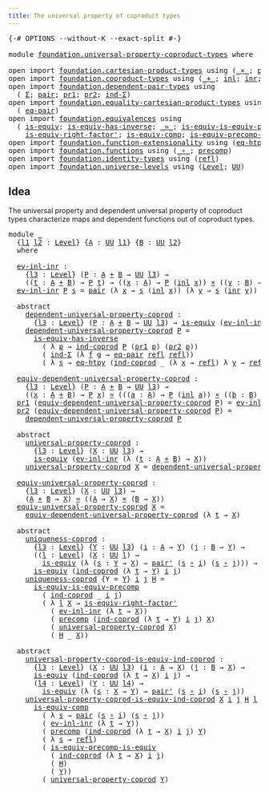 ```yaml
---
title: The universal property of coproduct types
---
```


<pre class="Agda"><a id="67" class="Symbol">{-#</a> <a id="71" class="Keyword">OPTIONS</a> <a id="79" class="Pragma">--without-K</a> <a id="91" class="Pragma">--exact-split</a> <a id="105" class="Symbol">#-}</a>

<a id="110" class="Keyword">module</a> <a id="117" href="foundation.universal-property-coproduct-types.html" class="Module">foundation.universal-property-coproduct-types</a> <a id="163" class="Keyword">where</a>

<a id="170" class="Keyword">open</a> <a id="175" class="Keyword">import</a> <a id="182" href="foundation.cartesian-product-types.html" class="Module">foundation.cartesian-product-types</a> <a id="217" class="Keyword">using</a> <a id="223" class="Symbol">(</a><a id="224" href="foundation-core.cartesian-product-types.html#590" class="Function Operator">_×_</a><a id="227" class="Symbol">;</a> <a id="229" href="foundation-core.cartesian-product-types.html#507" class="Function">pair&#39;</a><a id="234" class="Symbol">)</a>
<a id="236" class="Keyword">open</a> <a id="241" class="Keyword">import</a> <a id="248" href="foundation.coproduct-types.html" class="Module">foundation.coproduct-types</a> <a id="275" class="Keyword">using</a> <a id="281" class="Symbol">(</a><a id="282" href="foundation.coproduct-types.html#1182" class="Datatype Operator">_+_</a><a id="285" class="Symbol">;</a> <a id="287" href="foundation.coproduct-types.html#1250" class="InductiveConstructor">inl</a><a id="290" class="Symbol">;</a> <a id="292" href="foundation.coproduct-types.html#1268" class="InductiveConstructor">inr</a><a id="295" class="Symbol">;</a> <a id="297" href="foundation.coproduct-types.html#1287" class="Function">ind-coprod</a><a id="307" class="Symbol">)</a>
<a id="309" class="Keyword">open</a> <a id="314" class="Keyword">import</a> <a id="321" href="foundation.dependent-pair-types.html" class="Module">foundation.dependent-pair-types</a> <a id="353" class="Keyword">using</a>
  <a id="361" class="Symbol">(</a> <a id="363" href="foundation-core.dependent-pair-types.html#515" class="Record">Σ</a><a id="364" class="Symbol">;</a> <a id="366" href="foundation-core.dependent-pair-types.html#588" class="InductiveConstructor">pair</a><a id="370" class="Symbol">;</a> <a id="372" href="foundation-core.dependent-pair-types.html#605" class="Field">pr1</a><a id="375" class="Symbol">;</a> <a id="377" href="foundation-core.dependent-pair-types.html#617" class="Field">pr2</a><a id="380" class="Symbol">;</a> <a id="382" href="foundation-core.dependent-pair-types.html#743" class="Function">ind-Σ</a><a id="387" class="Symbol">)</a>
<a id="389" class="Keyword">open</a> <a id="394" class="Keyword">import</a> <a id="401" href="foundation.equality-cartesian-product-types.html" class="Module">foundation.equality-cartesian-product-types</a> <a id="445" class="Keyword">using</a>
  <a id="453" class="Symbol">(</a> <a id="455" href="foundation.equality-cartesian-product-types.html#1270" class="Function">eq-pair</a><a id="462" class="Symbol">)</a>
<a id="464" class="Keyword">open</a> <a id="469" class="Keyword">import</a> <a id="476" href="foundation.equivalences.html" class="Module">foundation.equivalences</a> <a id="500" class="Keyword">using</a>
  <a id="508" class="Symbol">(</a> <a id="510" href="foundation-core.equivalences.html#1556" class="Function">is-equiv</a><a id="518" class="Symbol">;</a> <a id="520" href="foundation-core.equivalences.html#3013" class="Function">is-equiv-has-inverse</a><a id="540" class="Symbol">;</a> <a id="542" href="foundation-core.equivalences.html#1621" class="Function Operator">_≃_</a><a id="545" class="Symbol">;</a> <a id="547" href="foundation.equivalences.html#9502" class="Function">is-equiv-is-equiv-precomp</a><a id="572" class="Symbol">;</a>
    <a id="578" href="foundation-core.equivalences.html#9648" class="Function">is-equiv-right-factor&#39;</a><a id="600" class="Symbol">;</a> <a id="602" href="foundation-core.equivalences.html#7197" class="Function">is-equiv-comp</a><a id="615" class="Symbol">;</a> <a id="617" href="foundation.equivalences.html#7800" class="Function">is-equiv-precomp-is-equiv</a><a id="642" class="Symbol">)</a>
<a id="644" class="Keyword">open</a> <a id="649" class="Keyword">import</a> <a id="656" href="foundation.function-extensionality.html" class="Module">foundation.function-extensionality</a> <a id="691" class="Keyword">using</a> <a id="697" class="Symbol">(</a><a id="698" href="foundation-core.function-extensionality.html#1463" class="Function">eq-htpy</a><a id="705" class="Symbol">)</a>
<a id="707" class="Keyword">open</a> <a id="712" class="Keyword">import</a> <a id="719" href="foundation.functions.html" class="Module">foundation.functions</a> <a id="740" class="Keyword">using</a> <a id="746" class="Symbol">(</a><a id="747" href="foundation-core.functions.html#420" class="Function Operator">_∘_</a><a id="750" class="Symbol">;</a> <a id="752" href="foundation-core.functions.html#938" class="Function">precomp</a><a id="759" class="Symbol">)</a>
<a id="761" class="Keyword">open</a> <a id="766" class="Keyword">import</a> <a id="773" href="foundation.identity-types.html" class="Module">foundation.identity-types</a> <a id="799" class="Keyword">using</a> <a id="805" class="Symbol">(</a><a id="806" href="foundation-core.identity-types.html#1820" class="InductiveConstructor">refl</a><a id="810" class="Symbol">)</a>
<a id="812" class="Keyword">open</a> <a id="817" class="Keyword">import</a> <a id="824" href="foundation.universe-levels.html" class="Module">foundation.universe-levels</a> <a id="851" class="Keyword">using</a> <a id="857" class="Symbol">(</a><a id="858" href="Agda.Primitive.html#597" class="Postulate">Level</a><a id="863" class="Symbol">;</a> <a id="865" href="foundation-core.universe-levels.html#235" class="Primitive">UU</a><a id="867" class="Symbol">)</a>
</pre>
## Idea

The universal property and dependent universal property of coproduct types characterize maps and dependent functions out of coproduct types.

<pre class="Agda"><a id="1033" class="Keyword">module</a> <a id="1040" href="foundation.universal-property-coproduct-types.html#1040" class="Module">_</a>
  <a id="1044" class="Symbol">{</a><a id="1045" href="foundation.universal-property-coproduct-types.html#1045" class="Bound">l1</a> <a id="1048" href="foundation.universal-property-coproduct-types.html#1048" class="Bound">l2</a> <a id="1051" class="Symbol">:</a> <a id="1053" href="Agda.Primitive.html#597" class="Postulate">Level</a><a id="1058" class="Symbol">}</a> <a id="1060" class="Symbol">{</a><a id="1061" href="foundation.universal-property-coproduct-types.html#1061" class="Bound">A</a> <a id="1063" class="Symbol">:</a> <a id="1065" href="foundation-core.universe-levels.html#235" class="Primitive">UU</a> <a id="1068" href="foundation.universal-property-coproduct-types.html#1045" class="Bound">l1</a><a id="1070" class="Symbol">}</a> <a id="1072" class="Symbol">{</a><a id="1073" href="foundation.universal-property-coproduct-types.html#1073" class="Bound">B</a> <a id="1075" class="Symbol">:</a> <a id="1077" href="foundation-core.universe-levels.html#235" class="Primitive">UU</a> <a id="1080" href="foundation.universal-property-coproduct-types.html#1048" class="Bound">l2</a><a id="1082" class="Symbol">}</a>
  <a id="1086" class="Keyword">where</a>

  <a id="1095" href="foundation.universal-property-coproduct-types.html#1095" class="Function">ev-inl-inr</a> <a id="1106" class="Symbol">:</a>
    <a id="1112" class="Symbol">{</a><a id="1113" href="foundation.universal-property-coproduct-types.html#1113" class="Bound">l3</a> <a id="1116" class="Symbol">:</a> <a id="1118" href="Agda.Primitive.html#597" class="Postulate">Level</a><a id="1123" class="Symbol">}</a> <a id="1125" class="Symbol">(</a><a id="1126" href="foundation.universal-property-coproduct-types.html#1126" class="Bound">P</a> <a id="1128" class="Symbol">:</a> <a id="1130" href="foundation.universal-property-coproduct-types.html#1061" class="Bound">A</a> <a id="1132" href="foundation.coproduct-types.html#1182" class="Datatype Operator">+</a> <a id="1134" href="foundation.universal-property-coproduct-types.html#1073" class="Bound">B</a> <a id="1136" class="Symbol">→</a> <a id="1138" href="foundation-core.universe-levels.html#235" class="Primitive">UU</a> <a id="1141" href="foundation.universal-property-coproduct-types.html#1113" class="Bound">l3</a><a id="1143" class="Symbol">)</a> <a id="1145" class="Symbol">→</a>
    <a id="1151" class="Symbol">((</a><a id="1153" href="foundation.universal-property-coproduct-types.html#1153" class="Bound">t</a> <a id="1155" class="Symbol">:</a> <a id="1157" href="foundation.universal-property-coproduct-types.html#1061" class="Bound">A</a> <a id="1159" href="foundation.coproduct-types.html#1182" class="Datatype Operator">+</a> <a id="1161" href="foundation.universal-property-coproduct-types.html#1073" class="Bound">B</a><a id="1162" class="Symbol">)</a> <a id="1164" class="Symbol">→</a> <a id="1166" href="foundation.universal-property-coproduct-types.html#1126" class="Bound">P</a> <a id="1168" href="foundation.universal-property-coproduct-types.html#1153" class="Bound">t</a><a id="1169" class="Symbol">)</a> <a id="1171" class="Symbol">→</a> <a id="1173" class="Symbol">((</a><a id="1175" href="foundation.universal-property-coproduct-types.html#1175" class="Bound">x</a> <a id="1177" class="Symbol">:</a> <a id="1179" href="foundation.universal-property-coproduct-types.html#1061" class="Bound">A</a><a id="1180" class="Symbol">)</a> <a id="1182" class="Symbol">→</a> <a id="1184" href="foundation.universal-property-coproduct-types.html#1126" class="Bound">P</a> <a id="1186" class="Symbol">(</a><a id="1187" href="foundation.coproduct-types.html#1250" class="InductiveConstructor">inl</a> <a id="1191" href="foundation.universal-property-coproduct-types.html#1175" class="Bound">x</a><a id="1192" class="Symbol">))</a> <a id="1195" href="foundation-core.cartesian-product-types.html#590" class="Function Operator">×</a> <a id="1197" class="Symbol">((</a><a id="1199" href="foundation.universal-property-coproduct-types.html#1199" class="Bound">y</a> <a id="1201" class="Symbol">:</a> <a id="1203" href="foundation.universal-property-coproduct-types.html#1073" class="Bound">B</a><a id="1204" class="Symbol">)</a> <a id="1206" class="Symbol">→</a> <a id="1208" href="foundation.universal-property-coproduct-types.html#1126" class="Bound">P</a> <a id="1210" class="Symbol">(</a><a id="1211" href="foundation.coproduct-types.html#1268" class="InductiveConstructor">inr</a> <a id="1215" href="foundation.universal-property-coproduct-types.html#1199" class="Bound">y</a><a id="1216" class="Symbol">))</a>
  <a id="1221" href="foundation.universal-property-coproduct-types.html#1095" class="Function">ev-inl-inr</a> <a id="1232" href="foundation.universal-property-coproduct-types.html#1232" class="Bound">P</a> <a id="1234" href="foundation.universal-property-coproduct-types.html#1234" class="Bound">s</a> <a id="1236" class="Symbol">=</a> <a id="1238" href="foundation-core.dependent-pair-types.html#588" class="InductiveConstructor">pair</a> <a id="1243" class="Symbol">(λ</a> <a id="1246" href="foundation.universal-property-coproduct-types.html#1246" class="Bound">x</a> <a id="1248" class="Symbol">→</a> <a id="1250" href="foundation.universal-property-coproduct-types.html#1234" class="Bound">s</a> <a id="1252" class="Symbol">(</a><a id="1253" href="foundation.coproduct-types.html#1250" class="InductiveConstructor">inl</a> <a id="1257" href="foundation.universal-property-coproduct-types.html#1246" class="Bound">x</a><a id="1258" class="Symbol">))</a> <a id="1261" class="Symbol">(λ</a> <a id="1264" href="foundation.universal-property-coproduct-types.html#1264" class="Bound">y</a> <a id="1266" class="Symbol">→</a> <a id="1268" href="foundation.universal-property-coproduct-types.html#1234" class="Bound">s</a> <a id="1270" class="Symbol">(</a><a id="1271" href="foundation.coproduct-types.html#1268" class="InductiveConstructor">inr</a> <a id="1275" href="foundation.universal-property-coproduct-types.html#1264" class="Bound">y</a><a id="1276" class="Symbol">))</a>

  <a id="1282" class="Keyword">abstract</a>
    <a id="1295" href="foundation.universal-property-coproduct-types.html#1295" class="Function">dependent-universal-property-coprod</a> <a id="1331" class="Symbol">:</a>
      <a id="1339" class="Symbol">{</a><a id="1340" href="foundation.universal-property-coproduct-types.html#1340" class="Bound">l3</a> <a id="1343" class="Symbol">:</a> <a id="1345" href="Agda.Primitive.html#597" class="Postulate">Level</a><a id="1350" class="Symbol">}</a> <a id="1352" class="Symbol">(</a><a id="1353" href="foundation.universal-property-coproduct-types.html#1353" class="Bound">P</a> <a id="1355" class="Symbol">:</a> <a id="1357" href="foundation.universal-property-coproduct-types.html#1061" class="Bound">A</a> <a id="1359" href="foundation.coproduct-types.html#1182" class="Datatype Operator">+</a> <a id="1361" href="foundation.universal-property-coproduct-types.html#1073" class="Bound">B</a> <a id="1363" class="Symbol">→</a> <a id="1365" href="foundation-core.universe-levels.html#235" class="Primitive">UU</a> <a id="1368" href="foundation.universal-property-coproduct-types.html#1340" class="Bound">l3</a><a id="1370" class="Symbol">)</a> <a id="1372" class="Symbol">→</a> <a id="1374" href="foundation-core.equivalences.html#1556" class="Function">is-equiv</a> <a id="1383" class="Symbol">(</a><a id="1384" href="foundation.universal-property-coproduct-types.html#1095" class="Function">ev-inl-inr</a> <a id="1395" href="foundation.universal-property-coproduct-types.html#1353" class="Bound">P</a><a id="1396" class="Symbol">)</a>
    <a id="1402" href="foundation.universal-property-coproduct-types.html#1295" class="Function">dependent-universal-property-coprod</a> <a id="1438" href="foundation.universal-property-coproduct-types.html#1438" class="Bound">P</a> <a id="1440" class="Symbol">=</a>
      <a id="1448" href="foundation-core.equivalences.html#3013" class="Function">is-equiv-has-inverse</a>
        <a id="1477" class="Symbol">(</a> <a id="1479" class="Symbol">λ</a> <a id="1481" href="foundation.universal-property-coproduct-types.html#1481" class="Bound">p</a> <a id="1483" class="Symbol">→</a> <a id="1485" href="foundation.coproduct-types.html#1287" class="Function">ind-coprod</a> <a id="1496" href="foundation.universal-property-coproduct-types.html#1438" class="Bound">P</a> <a id="1498" class="Symbol">(</a><a id="1499" href="foundation-core.dependent-pair-types.html#605" class="Field">pr1</a> <a id="1503" href="foundation.universal-property-coproduct-types.html#1481" class="Bound">p</a><a id="1504" class="Symbol">)</a> <a id="1506" class="Symbol">(</a><a id="1507" href="foundation-core.dependent-pair-types.html#617" class="Field">pr2</a> <a id="1511" href="foundation.universal-property-coproduct-types.html#1481" class="Bound">p</a><a id="1512" class="Symbol">))</a>
        <a id="1523" class="Symbol">(</a> <a id="1525" href="foundation-core.dependent-pair-types.html#743" class="Function">ind-Σ</a> <a id="1531" class="Symbol">(λ</a> <a id="1534" href="foundation.universal-property-coproduct-types.html#1534" class="Bound">f</a> <a id="1536" href="foundation.universal-property-coproduct-types.html#1536" class="Bound">g</a> <a id="1538" class="Symbol">→</a> <a id="1540" href="foundation.equality-cartesian-product-types.html#1270" class="Function">eq-pair</a> <a id="1548" href="foundation-core.identity-types.html#1820" class="InductiveConstructor">refl</a> <a id="1553" href="foundation-core.identity-types.html#1820" class="InductiveConstructor">refl</a><a id="1557" class="Symbol">))</a>
        <a id="1568" class="Symbol">(</a> <a id="1570" class="Symbol">λ</a> <a id="1572" href="foundation.universal-property-coproduct-types.html#1572" class="Bound">s</a> <a id="1574" class="Symbol">→</a> <a id="1576" href="foundation-core.function-extensionality.html#1463" class="Function">eq-htpy</a> <a id="1584" class="Symbol">(</a><a id="1585" href="foundation.coproduct-types.html#1287" class="Function">ind-coprod</a> <a id="1596" class="Symbol">_</a> <a id="1598" class="Symbol">(λ</a> <a id="1601" href="foundation.universal-property-coproduct-types.html#1601" class="Bound">x</a> <a id="1603" class="Symbol">→</a> <a id="1605" href="foundation-core.identity-types.html#1820" class="InductiveConstructor">refl</a><a id="1609" class="Symbol">)</a> <a id="1611" class="Symbol">λ</a> <a id="1613" href="foundation.universal-property-coproduct-types.html#1613" class="Bound">y</a> <a id="1615" class="Symbol">→</a> <a id="1617" href="foundation-core.identity-types.html#1820" class="InductiveConstructor">refl</a><a id="1621" class="Symbol">))</a>

  <a id="1627" href="foundation.universal-property-coproduct-types.html#1627" class="Function">equiv-dependent-universal-property-coprod</a> <a id="1669" class="Symbol">:</a>
    <a id="1675" class="Symbol">{</a><a id="1676" href="foundation.universal-property-coproduct-types.html#1676" class="Bound">l3</a> <a id="1679" class="Symbol">:</a> <a id="1681" href="Agda.Primitive.html#597" class="Postulate">Level</a><a id="1686" class="Symbol">}</a> <a id="1688" class="Symbol">(</a><a id="1689" href="foundation.universal-property-coproduct-types.html#1689" class="Bound">P</a> <a id="1691" class="Symbol">:</a> <a id="1693" href="foundation.universal-property-coproduct-types.html#1061" class="Bound">A</a> <a id="1695" href="foundation.coproduct-types.html#1182" class="Datatype Operator">+</a> <a id="1697" href="foundation.universal-property-coproduct-types.html#1073" class="Bound">B</a> <a id="1699" class="Symbol">→</a> <a id="1701" href="foundation-core.universe-levels.html#235" class="Primitive">UU</a> <a id="1704" href="foundation.universal-property-coproduct-types.html#1676" class="Bound">l3</a><a id="1706" class="Symbol">)</a> <a id="1708" class="Symbol">→</a>
    <a id="1714" class="Symbol">((</a><a id="1716" href="foundation.universal-property-coproduct-types.html#1716" class="Bound">x</a> <a id="1718" class="Symbol">:</a> <a id="1720" href="foundation.universal-property-coproduct-types.html#1061" class="Bound">A</a> <a id="1722" href="foundation.coproduct-types.html#1182" class="Datatype Operator">+</a> <a id="1724" href="foundation.universal-property-coproduct-types.html#1073" class="Bound">B</a><a id="1725" class="Symbol">)</a> <a id="1727" class="Symbol">→</a> <a id="1729" href="foundation.universal-property-coproduct-types.html#1689" class="Bound">P</a> <a id="1731" href="foundation.universal-property-coproduct-types.html#1716" class="Bound">x</a><a id="1732" class="Symbol">)</a> <a id="1734" href="foundation-core.equivalences.html#1621" class="Function Operator">≃</a> <a id="1736" class="Symbol">(((</a><a id="1739" href="foundation.universal-property-coproduct-types.html#1739" class="Bound">a</a> <a id="1741" class="Symbol">:</a> <a id="1743" href="foundation.universal-property-coproduct-types.html#1061" class="Bound">A</a><a id="1744" class="Symbol">)</a> <a id="1746" class="Symbol">→</a> <a id="1748" href="foundation.universal-property-coproduct-types.html#1689" class="Bound">P</a> <a id="1750" class="Symbol">(</a><a id="1751" href="foundation.coproduct-types.html#1250" class="InductiveConstructor">inl</a> <a id="1755" href="foundation.universal-property-coproduct-types.html#1739" class="Bound">a</a><a id="1756" class="Symbol">))</a> <a id="1759" href="foundation-core.cartesian-product-types.html#590" class="Function Operator">×</a> <a id="1761" class="Symbol">((</a><a id="1763" href="foundation.universal-property-coproduct-types.html#1763" class="Bound">b</a> <a id="1765" class="Symbol">:</a> <a id="1767" href="foundation.universal-property-coproduct-types.html#1073" class="Bound">B</a><a id="1768" class="Symbol">)</a> <a id="1770" class="Symbol">→</a> <a id="1772" href="foundation.universal-property-coproduct-types.html#1689" class="Bound">P</a> <a id="1774" class="Symbol">(</a><a id="1775" href="foundation.coproduct-types.html#1268" class="InductiveConstructor">inr</a> <a id="1779" href="foundation.universal-property-coproduct-types.html#1763" class="Bound">b</a><a id="1780" class="Symbol">)))</a>
  <a id="1786" href="foundation-core.dependent-pair-types.html#605" class="Field">pr1</a> <a id="1790" class="Symbol">(</a><a id="1791" href="foundation.universal-property-coproduct-types.html#1627" class="Function">equiv-dependent-universal-property-coprod</a> <a id="1833" href="foundation.universal-property-coproduct-types.html#1833" class="Bound">P</a><a id="1834" class="Symbol">)</a> <a id="1836" class="Symbol">=</a> <a id="1838" href="foundation.universal-property-coproduct-types.html#1095" class="Function">ev-inl-inr</a> <a id="1849" href="foundation.universal-property-coproduct-types.html#1833" class="Bound">P</a>
  <a id="1853" href="foundation-core.dependent-pair-types.html#617" class="Field">pr2</a> <a id="1857" class="Symbol">(</a><a id="1858" href="foundation.universal-property-coproduct-types.html#1627" class="Function">equiv-dependent-universal-property-coprod</a> <a id="1900" href="foundation.universal-property-coproduct-types.html#1900" class="Bound">P</a><a id="1901" class="Symbol">)</a> <a id="1903" class="Symbol">=</a>
    <a id="1909" href="foundation.universal-property-coproduct-types.html#1295" class="Function">dependent-universal-property-coprod</a> <a id="1945" href="foundation.universal-property-coproduct-types.html#1900" class="Bound">P</a>

  <a id="1950" class="Keyword">abstract</a>
    <a id="1963" href="foundation.universal-property-coproduct-types.html#1963" class="Function">universal-property-coprod</a> <a id="1989" class="Symbol">:</a>
      <a id="1997" class="Symbol">{</a><a id="1998" href="foundation.universal-property-coproduct-types.html#1998" class="Bound">l3</a> <a id="2001" class="Symbol">:</a> <a id="2003" href="Agda.Primitive.html#597" class="Postulate">Level</a><a id="2008" class="Symbol">}</a> <a id="2010" class="Symbol">(</a><a id="2011" href="foundation.universal-property-coproduct-types.html#2011" class="Bound">X</a> <a id="2013" class="Symbol">:</a> <a id="2015" href="foundation-core.universe-levels.html#235" class="Primitive">UU</a> <a id="2018" href="foundation.universal-property-coproduct-types.html#1998" class="Bound">l3</a><a id="2020" class="Symbol">)</a> <a id="2022" class="Symbol">→</a>
      <a id="2030" href="foundation-core.equivalences.html#1556" class="Function">is-equiv</a> <a id="2039" class="Symbol">(</a><a id="2040" href="foundation.universal-property-coproduct-types.html#1095" class="Function">ev-inl-inr</a> <a id="2051" class="Symbol">(λ</a> <a id="2054" class="Symbol">(</a><a id="2055" href="foundation.universal-property-coproduct-types.html#2055" class="Bound">t</a> <a id="2057" class="Symbol">:</a> <a id="2059" href="foundation.universal-property-coproduct-types.html#1061" class="Bound">A</a> <a id="2061" href="foundation.coproduct-types.html#1182" class="Datatype Operator">+</a> <a id="2063" href="foundation.universal-property-coproduct-types.html#1073" class="Bound">B</a><a id="2064" class="Symbol">)</a> <a id="2066" class="Symbol">→</a> <a id="2068" href="foundation.universal-property-coproduct-types.html#2011" class="Bound">X</a><a id="2069" class="Symbol">))</a>
    <a id="2076" href="foundation.universal-property-coproduct-types.html#1963" class="Function">universal-property-coprod</a> <a id="2102" href="foundation.universal-property-coproduct-types.html#2102" class="Bound">X</a> <a id="2104" class="Symbol">=</a> <a id="2106" href="foundation.universal-property-coproduct-types.html#1295" class="Function">dependent-universal-property-coprod</a> <a id="2142" class="Symbol">(λ</a> <a id="2145" href="foundation.universal-property-coproduct-types.html#2145" class="Bound">t</a> <a id="2147" class="Symbol">→</a> <a id="2149" href="foundation.universal-property-coproduct-types.html#2102" class="Bound">X</a><a id="2150" class="Symbol">)</a>
  
  <a id="2157" href="foundation.universal-property-coproduct-types.html#2157" class="Function">equiv-universal-property-coprod</a> <a id="2189" class="Symbol">:</a>
    <a id="2195" class="Symbol">{</a><a id="2196" href="foundation.universal-property-coproduct-types.html#2196" class="Bound">l3</a> <a id="2199" class="Symbol">:</a> <a id="2201" href="Agda.Primitive.html#597" class="Postulate">Level</a><a id="2206" class="Symbol">}</a> <a id="2208" class="Symbol">(</a><a id="2209" href="foundation.universal-property-coproduct-types.html#2209" class="Bound">X</a> <a id="2211" class="Symbol">:</a> <a id="2213" href="foundation-core.universe-levels.html#235" class="Primitive">UU</a> <a id="2216" href="foundation.universal-property-coproduct-types.html#2196" class="Bound">l3</a><a id="2218" class="Symbol">)</a> <a id="2220" class="Symbol">→</a>
    <a id="2226" class="Symbol">(</a><a id="2227" href="foundation.universal-property-coproduct-types.html#1061" class="Bound">A</a> <a id="2229" href="foundation.coproduct-types.html#1182" class="Datatype Operator">+</a> <a id="2231" href="foundation.universal-property-coproduct-types.html#1073" class="Bound">B</a> <a id="2233" class="Symbol">→</a> <a id="2235" href="foundation.universal-property-coproduct-types.html#2209" class="Bound">X</a><a id="2236" class="Symbol">)</a> <a id="2238" href="foundation-core.equivalences.html#1621" class="Function Operator">≃</a> <a id="2240" class="Symbol">((</a><a id="2242" href="foundation.universal-property-coproduct-types.html#1061" class="Bound">A</a> <a id="2244" class="Symbol">→</a> <a id="2246" href="foundation.universal-property-coproduct-types.html#2209" class="Bound">X</a><a id="2247" class="Symbol">)</a> <a id="2249" href="foundation-core.cartesian-product-types.html#590" class="Function Operator">×</a> <a id="2251" class="Symbol">(</a><a id="2252" href="foundation.universal-property-coproduct-types.html#1073" class="Bound">B</a> <a id="2254" class="Symbol">→</a> <a id="2256" href="foundation.universal-property-coproduct-types.html#2209" class="Bound">X</a><a id="2257" class="Symbol">))</a>
  <a id="2262" href="foundation.universal-property-coproduct-types.html#2157" class="Function">equiv-universal-property-coprod</a> <a id="2294" href="foundation.universal-property-coproduct-types.html#2294" class="Bound">X</a> <a id="2296" class="Symbol">=</a>
    <a id="2302" href="foundation.universal-property-coproduct-types.html#1627" class="Function">equiv-dependent-universal-property-coprod</a> <a id="2344" class="Symbol">(λ</a> <a id="2347" href="foundation.universal-property-coproduct-types.html#2347" class="Bound">t</a> <a id="2349" class="Symbol">→</a> <a id="2351" href="foundation.universal-property-coproduct-types.html#2294" class="Bound">X</a><a id="2352" class="Symbol">)</a>
  
  <a id="2359" class="Keyword">abstract</a>
    <a id="2372" href="foundation.universal-property-coproduct-types.html#2372" class="Function">uniqueness-coprod</a> <a id="2390" class="Symbol">:</a>
      <a id="2398" class="Symbol">{</a><a id="2399" href="foundation.universal-property-coproduct-types.html#2399" class="Bound">l3</a> <a id="2402" class="Symbol">:</a> <a id="2404" href="Agda.Primitive.html#597" class="Postulate">Level</a><a id="2409" class="Symbol">}</a> <a id="2411" class="Symbol">{</a><a id="2412" href="foundation.universal-property-coproduct-types.html#2412" class="Bound">Y</a> <a id="2414" class="Symbol">:</a> <a id="2416" href="foundation-core.universe-levels.html#235" class="Primitive">UU</a> <a id="2419" href="foundation.universal-property-coproduct-types.html#2399" class="Bound">l3</a><a id="2421" class="Symbol">}</a> <a id="2423" class="Symbol">(</a><a id="2424" href="foundation.universal-property-coproduct-types.html#2424" class="Bound">i</a> <a id="2426" class="Symbol">:</a> <a id="2428" href="foundation.universal-property-coproduct-types.html#1061" class="Bound">A</a> <a id="2430" class="Symbol">→</a> <a id="2432" href="foundation.universal-property-coproduct-types.html#2412" class="Bound">Y</a><a id="2433" class="Symbol">)</a> <a id="2435" class="Symbol">(</a><a id="2436" href="foundation.universal-property-coproduct-types.html#2436" class="Bound">j</a> <a id="2438" class="Symbol">:</a> <a id="2440" href="foundation.universal-property-coproduct-types.html#1073" class="Bound">B</a> <a id="2442" class="Symbol">→</a> <a id="2444" href="foundation.universal-property-coproduct-types.html#2412" class="Bound">Y</a><a id="2445" class="Symbol">)</a> <a id="2447" class="Symbol">→</a>
      <a id="2455" class="Symbol">((</a><a id="2457" href="foundation.universal-property-coproduct-types.html#2457" class="Bound">l</a> <a id="2459" class="Symbol">:</a> <a id="2461" href="Agda.Primitive.html#597" class="Postulate">Level</a><a id="2466" class="Symbol">)</a> <a id="2468" class="Symbol">(</a><a id="2469" href="foundation.universal-property-coproduct-types.html#2469" class="Bound">X</a> <a id="2471" class="Symbol">:</a> <a id="2473" href="foundation-core.universe-levels.html#235" class="Primitive">UU</a> <a id="2476" href="foundation.universal-property-coproduct-types.html#2457" class="Bound">l</a><a id="2477" class="Symbol">)</a> <a id="2479" class="Symbol">→</a>
        <a id="2489" href="foundation-core.equivalences.html#1556" class="Function">is-equiv</a> <a id="2498" class="Symbol">(λ</a> <a id="2501" class="Symbol">(</a><a id="2502" href="foundation.universal-property-coproduct-types.html#2502" class="Bound">s</a> <a id="2504" class="Symbol">:</a> <a id="2506" href="foundation.universal-property-coproduct-types.html#2412" class="Bound">Y</a> <a id="2508" class="Symbol">→</a> <a id="2510" href="foundation.universal-property-coproduct-types.html#2469" class="Bound">X</a><a id="2511" class="Symbol">)</a> <a id="2513" class="Symbol">→</a> <a id="2515" href="foundation-core.cartesian-product-types.html#507" class="Function">pair&#39;</a> <a id="2521" class="Symbol">(</a><a id="2522" href="foundation.universal-property-coproduct-types.html#2502" class="Bound">s</a> <a id="2524" href="foundation-core.functions.html#420" class="Function Operator">∘</a> <a id="2526" href="foundation.universal-property-coproduct-types.html#2424" class="Bound">i</a><a id="2527" class="Symbol">)</a> <a id="2529" class="Symbol">(</a><a id="2530" href="foundation.universal-property-coproduct-types.html#2502" class="Bound">s</a> <a id="2532" href="foundation-core.functions.html#420" class="Function Operator">∘</a> <a id="2534" href="foundation.universal-property-coproduct-types.html#2436" class="Bound">j</a><a id="2535" class="Symbol">)))</a> <a id="2539" class="Symbol">→</a>
      <a id="2547" href="foundation-core.equivalences.html#1556" class="Function">is-equiv</a> <a id="2556" class="Symbol">(</a><a id="2557" href="foundation.coproduct-types.html#1287" class="Function">ind-coprod</a> <a id="2568" class="Symbol">(λ</a> <a id="2571" href="foundation.universal-property-coproduct-types.html#2571" class="Bound">t</a> <a id="2573" class="Symbol">→</a> <a id="2575" href="foundation.universal-property-coproduct-types.html#2412" class="Bound">Y</a><a id="2576" class="Symbol">)</a> <a id="2578" href="foundation.universal-property-coproduct-types.html#2424" class="Bound">i</a> <a id="2580" href="foundation.universal-property-coproduct-types.html#2436" class="Bound">j</a><a id="2581" class="Symbol">)</a>
    <a id="2587" href="foundation.universal-property-coproduct-types.html#2372" class="Function">uniqueness-coprod</a> <a id="2605" class="Symbol">{</a><a id="2606" class="Argument">Y</a> <a id="2608" class="Symbol">=</a> <a id="2610" href="foundation.universal-property-coproduct-types.html#2610" class="Bound">Y</a><a id="2611" class="Symbol">}</a> <a id="2613" href="foundation.universal-property-coproduct-types.html#2613" class="Bound">i</a> <a id="2615" href="foundation.universal-property-coproduct-types.html#2615" class="Bound">j</a> <a id="2617" href="foundation.universal-property-coproduct-types.html#2617" class="Bound">H</a> <a id="2619" class="Symbol">=</a>
      <a id="2627" href="foundation.equivalences.html#9502" class="Function">is-equiv-is-equiv-precomp</a>
        <a id="2661" class="Symbol">(</a> <a id="2663" href="foundation.coproduct-types.html#1287" class="Function">ind-coprod</a> <a id="2674" class="Symbol">_</a> <a id="2676" href="foundation.universal-property-coproduct-types.html#2613" class="Bound">i</a> <a id="2678" href="foundation.universal-property-coproduct-types.html#2615" class="Bound">j</a><a id="2679" class="Symbol">)</a>
        <a id="2689" class="Symbol">(</a> <a id="2691" class="Symbol">λ</a> <a id="2693" href="foundation.universal-property-coproduct-types.html#2693" class="Bound">l</a> <a id="2695" href="foundation.universal-property-coproduct-types.html#2695" class="Bound">X</a> <a id="2697" class="Symbol">→</a> <a id="2699" href="foundation-core.equivalences.html#9648" class="Function">is-equiv-right-factor&#39;</a>
          <a id="2732" class="Symbol">(</a> <a id="2734" href="foundation.universal-property-coproduct-types.html#1095" class="Function">ev-inl-inr</a> <a id="2745" class="Symbol">(λ</a> <a id="2748" href="foundation.universal-property-coproduct-types.html#2748" class="Bound">t</a> <a id="2750" class="Symbol">→</a> <a id="2752" href="foundation.universal-property-coproduct-types.html#2695" class="Bound">X</a><a id="2753" class="Symbol">))</a>
          <a id="2766" class="Symbol">(</a> <a id="2768" href="foundation-core.functions.html#938" class="Function">precomp</a> <a id="2776" class="Symbol">(</a><a id="2777" href="foundation.coproduct-types.html#1287" class="Function">ind-coprod</a> <a id="2788" class="Symbol">(λ</a> <a id="2791" href="foundation.universal-property-coproduct-types.html#2791" class="Bound">t</a> <a id="2793" class="Symbol">→</a> <a id="2795" href="foundation.universal-property-coproduct-types.html#2610" class="Bound">Y</a><a id="2796" class="Symbol">)</a> <a id="2798" href="foundation.universal-property-coproduct-types.html#2613" class="Bound">i</a> <a id="2800" href="foundation.universal-property-coproduct-types.html#2615" class="Bound">j</a><a id="2801" class="Symbol">)</a> <a id="2803" href="foundation.universal-property-coproduct-types.html#2695" class="Bound">X</a><a id="2804" class="Symbol">)</a>
          <a id="2816" class="Symbol">(</a> <a id="2818" href="foundation.universal-property-coproduct-types.html#1963" class="Function">universal-property-coprod</a> <a id="2844" href="foundation.universal-property-coproduct-types.html#2695" class="Bound">X</a><a id="2845" class="Symbol">)</a>
          <a id="2857" class="Symbol">(</a> <a id="2859" href="foundation.universal-property-coproduct-types.html#2617" class="Bound">H</a> <a id="2861" class="Symbol">_</a> <a id="2863" href="foundation.universal-property-coproduct-types.html#2695" class="Bound">X</a><a id="2864" class="Symbol">))</a>

  <a id="2870" class="Keyword">abstract</a>
    <a id="2883" href="foundation.universal-property-coproduct-types.html#2883" class="Function">universal-property-coprod-is-equiv-ind-coprod</a> <a id="2929" class="Symbol">:</a>
      <a id="2937" class="Symbol">{</a><a id="2938" href="foundation.universal-property-coproduct-types.html#2938" class="Bound">l3</a> <a id="2941" class="Symbol">:</a> <a id="2943" href="Agda.Primitive.html#597" class="Postulate">Level</a><a id="2948" class="Symbol">}</a> <a id="2950" class="Symbol">(</a><a id="2951" href="foundation.universal-property-coproduct-types.html#2951" class="Bound">X</a> <a id="2953" class="Symbol">:</a> <a id="2955" href="foundation-core.universe-levels.html#235" class="Primitive">UU</a> <a id="2958" href="foundation.universal-property-coproduct-types.html#2938" class="Bound">l3</a><a id="2960" class="Symbol">)</a> <a id="2962" class="Symbol">(</a><a id="2963" href="foundation.universal-property-coproduct-types.html#2963" class="Bound">i</a> <a id="2965" class="Symbol">:</a> <a id="2967" href="foundation.universal-property-coproduct-types.html#1061" class="Bound">A</a> <a id="2969" class="Symbol">→</a> <a id="2971" href="foundation.universal-property-coproduct-types.html#2951" class="Bound">X</a><a id="2972" class="Symbol">)</a> <a id="2974" class="Symbol">(</a><a id="2975" href="foundation.universal-property-coproduct-types.html#2975" class="Bound">j</a> <a id="2977" class="Symbol">:</a> <a id="2979" href="foundation.universal-property-coproduct-types.html#1073" class="Bound">B</a> <a id="2981" class="Symbol">→</a> <a id="2983" href="foundation.universal-property-coproduct-types.html#2951" class="Bound">X</a><a id="2984" class="Symbol">)</a> <a id="2986" class="Symbol">→</a>
      <a id="2994" href="foundation-core.equivalences.html#1556" class="Function">is-equiv</a> <a id="3003" class="Symbol">(</a><a id="3004" href="foundation.coproduct-types.html#1287" class="Function">ind-coprod</a> <a id="3015" class="Symbol">(λ</a> <a id="3018" href="foundation.universal-property-coproduct-types.html#3018" class="Bound">t</a> <a id="3020" class="Symbol">→</a> <a id="3022" href="foundation.universal-property-coproduct-types.html#2951" class="Bound">X</a><a id="3023" class="Symbol">)</a> <a id="3025" href="foundation.universal-property-coproduct-types.html#2963" class="Bound">i</a> <a id="3027" href="foundation.universal-property-coproduct-types.html#2975" class="Bound">j</a><a id="3028" class="Symbol">)</a> <a id="3030" class="Symbol">→</a>
      <a id="3038" class="Symbol">(</a><a id="3039" href="foundation.universal-property-coproduct-types.html#3039" class="Bound">l4</a> <a id="3042" class="Symbol">:</a> <a id="3044" href="Agda.Primitive.html#597" class="Postulate">Level</a><a id="3049" class="Symbol">)</a> <a id="3051" class="Symbol">(</a><a id="3052" href="foundation.universal-property-coproduct-types.html#3052" class="Bound">Y</a> <a id="3054" class="Symbol">:</a> <a id="3056" href="foundation-core.universe-levels.html#235" class="Primitive">UU</a> <a id="3059" href="foundation.universal-property-coproduct-types.html#3039" class="Bound">l4</a><a id="3061" class="Symbol">)</a> <a id="3063" class="Symbol">→</a>
        <a id="3073" href="foundation-core.equivalences.html#1556" class="Function">is-equiv</a> <a id="3082" class="Symbol">(λ</a> <a id="3085" class="Symbol">(</a><a id="3086" href="foundation.universal-property-coproduct-types.html#3086" class="Bound">s</a> <a id="3088" class="Symbol">:</a> <a id="3090" href="foundation.universal-property-coproduct-types.html#2951" class="Bound">X</a> <a id="3092" class="Symbol">→</a> <a id="3094" href="foundation.universal-property-coproduct-types.html#3052" class="Bound">Y</a><a id="3095" class="Symbol">)</a> <a id="3097" class="Symbol">→</a> <a id="3099" href="foundation-core.cartesian-product-types.html#507" class="Function">pair&#39;</a> <a id="3105" class="Symbol">(</a><a id="3106" href="foundation.universal-property-coproduct-types.html#3086" class="Bound">s</a> <a id="3108" href="foundation-core.functions.html#420" class="Function Operator">∘</a> <a id="3110" href="foundation.universal-property-coproduct-types.html#2963" class="Bound">i</a><a id="3111" class="Symbol">)</a> <a id="3113" class="Symbol">(</a><a id="3114" href="foundation.universal-property-coproduct-types.html#3086" class="Bound">s</a> <a id="3116" href="foundation-core.functions.html#420" class="Function Operator">∘</a> <a id="3118" href="foundation.universal-property-coproduct-types.html#2975" class="Bound">j</a><a id="3119" class="Symbol">))</a>
    <a id="3126" href="foundation.universal-property-coproduct-types.html#2883" class="Function">universal-property-coprod-is-equiv-ind-coprod</a> <a id="3172" href="foundation.universal-property-coproduct-types.html#3172" class="Bound">X</a> <a id="3174" href="foundation.universal-property-coproduct-types.html#3174" class="Bound">i</a> <a id="3176" href="foundation.universal-property-coproduct-types.html#3176" class="Bound">j</a> <a id="3178" href="foundation.universal-property-coproduct-types.html#3178" class="Bound">H</a> <a id="3180" href="foundation.universal-property-coproduct-types.html#3180" class="Bound">l</a> <a id="3182" href="foundation.universal-property-coproduct-types.html#3182" class="Bound">Y</a> <a id="3184" class="Symbol">=</a>
      <a id="3192" href="foundation-core.equivalences.html#7197" class="Function">is-equiv-comp</a>
        <a id="3214" class="Symbol">(</a> <a id="3216" class="Symbol">λ</a> <a id="3218" href="foundation.universal-property-coproduct-types.html#3218" class="Bound">s</a> <a id="3220" class="Symbol">→</a> <a id="3222" href="foundation-core.dependent-pair-types.html#588" class="InductiveConstructor">pair</a> <a id="3227" class="Symbol">(</a><a id="3228" href="foundation.universal-property-coproduct-types.html#3218" class="Bound">s</a> <a id="3230" href="foundation-core.functions.html#420" class="Function Operator">∘</a> <a id="3232" href="foundation.universal-property-coproduct-types.html#3174" class="Bound">i</a><a id="3233" class="Symbol">)</a> <a id="3235" class="Symbol">(</a><a id="3236" href="foundation.universal-property-coproduct-types.html#3218" class="Bound">s</a> <a id="3238" href="foundation-core.functions.html#420" class="Function Operator">∘</a> <a id="3240" href="foundation.universal-property-coproduct-types.html#3176" class="Bound">j</a><a id="3241" class="Symbol">))</a>
        <a id="3252" class="Symbol">(</a> <a id="3254" href="foundation.universal-property-coproduct-types.html#1095" class="Function">ev-inl-inr</a> <a id="3265" class="Symbol">(λ</a> <a id="3268" href="foundation.universal-property-coproduct-types.html#3268" class="Bound">t</a> <a id="3270" class="Symbol">→</a> <a id="3272" href="foundation.universal-property-coproduct-types.html#3182" class="Bound">Y</a><a id="3273" class="Symbol">))</a>
        <a id="3284" class="Symbol">(</a> <a id="3286" href="foundation-core.functions.html#938" class="Function">precomp</a> <a id="3294" class="Symbol">(</a><a id="3295" href="foundation.coproduct-types.html#1287" class="Function">ind-coprod</a> <a id="3306" class="Symbol">(λ</a> <a id="3309" href="foundation.universal-property-coproduct-types.html#3309" class="Bound">t</a> <a id="3311" class="Symbol">→</a> <a id="3313" href="foundation.universal-property-coproduct-types.html#3172" class="Bound">X</a><a id="3314" class="Symbol">)</a> <a id="3316" href="foundation.universal-property-coproduct-types.html#3174" class="Bound">i</a> <a id="3318" href="foundation.universal-property-coproduct-types.html#3176" class="Bound">j</a><a id="3319" class="Symbol">)</a> <a id="3321" href="foundation.universal-property-coproduct-types.html#3182" class="Bound">Y</a><a id="3322" class="Symbol">)</a>
        <a id="3332" class="Symbol">(</a> <a id="3334" class="Symbol">λ</a> <a id="3336" href="foundation.universal-property-coproduct-types.html#3336" class="Bound">s</a> <a id="3338" class="Symbol">→</a> <a id="3340" href="foundation-core.identity-types.html#1820" class="InductiveConstructor">refl</a><a id="3344" class="Symbol">)</a>
        <a id="3354" class="Symbol">(</a> <a id="3356" href="foundation.equivalences.html#7800" class="Function">is-equiv-precomp-is-equiv</a>
          <a id="3392" class="Symbol">(</a> <a id="3394" href="foundation.coproduct-types.html#1287" class="Function">ind-coprod</a> <a id="3405" class="Symbol">(λ</a> <a id="3408" href="foundation.universal-property-coproduct-types.html#3408" class="Bound">t</a> <a id="3410" class="Symbol">→</a> <a id="3412" href="foundation.universal-property-coproduct-types.html#3172" class="Bound">X</a><a id="3413" class="Symbol">)</a> <a id="3415" href="foundation.universal-property-coproduct-types.html#3174" class="Bound">i</a> <a id="3417" href="foundation.universal-property-coproduct-types.html#3176" class="Bound">j</a><a id="3418" class="Symbol">)</a>
          <a id="3430" class="Symbol">(</a> <a id="3432" href="foundation.universal-property-coproduct-types.html#3178" class="Bound">H</a><a id="3433" class="Symbol">)</a>
          <a id="3445" class="Symbol">(</a> <a id="3447" href="foundation.universal-property-coproduct-types.html#3182" class="Bound">Y</a><a id="3448" class="Symbol">))</a>
        <a id="3459" class="Symbol">(</a> <a id="3461" href="foundation.universal-property-coproduct-types.html#1963" class="Function">universal-property-coprod</a> <a id="3487" href="foundation.universal-property-coproduct-types.html#3182" class="Bound">Y</a><a id="3488" class="Symbol">)</a>
</pre>
